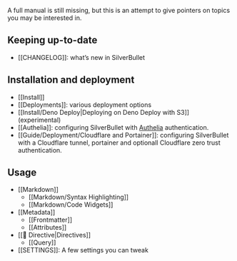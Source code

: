 A full manual is still missing, but this is an attempt to give pointers on topics you may be interested in.

## Keeping up-to-date
* [[CHANGELOG]]: what’s new in SilverBullet

## Installation and deployment
* [[Install]]
* [[Deployments]]: various deployment options
* [[Install/Deno Deploy|Deploying on Deno Deploy with S3]] (experimental)
* [[Authelia]]: configuring SilverBullet with [Authelia](https://www.authelia.com/) authentication.
* [[Guide/Deployment/Cloudflare and Portainer]]: configuring SilverBullet with a Cloudflare tunnel, portainer and optionall Cloudflare zero trust authentication.

## Usage
* [[Markdown]]
  * [[Markdown/Syntax Highlighting]]
  * [[Markdown/Code Widgets]]
* [[Metadata]]
  * [[Frontmatter]]
  * [[Attributes]]
* [[🔌 Directive|Directives]]
  * [[Query]]
* [[SETTINGS]]: A few settings you can tweak
